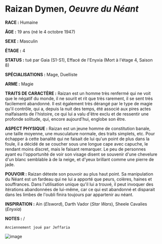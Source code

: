 # Raizan Dymen, *Oeuvre du Néant*

**RACE :** Humaine

**ÂGE :** 19 ans (né le 4 octobre 1947)

**SEXE :** Masculin

**ÉTAGE :** 4

**STATUS :** tué par Gaia (S1-S1), Effacé de l'Enyxia (Mort à l'étage 4, Saison 8)

**SPÉCIALISATIONS :** Mage, Duelliste

**ARME :** Magie

**TRAITS DE CARACTÈRE :** Raizan est un homme très renfermé qui ne voit que le négatif du monde, il ne sourit et rit que très rarement, il se sent très facilement abandonné. Il est également très dérangé par le type de magie qu'il contrôle, qui a, depuis la nuit des temps, été associé aux pires actes malfaisants de l'histoire, ce qui lui a valu d'être exclu et de ressentir une profonde solitude, qui, encore aujourd'hui, englobe son être.

**ASPECT PHYSIQUE :** Raizan est un jeune homme de constitution banale, une taille moyenne, une musculature normale, des traits simplets, etc. Pour échapper à cette banalité qui ne faisait de lui qu'un point de plus dans la foule, il a décidé de se coucher sous une longue cape avec capuche, le rendant moins discret, mais le faisant remarquer. Le peu de personnes ayant eu l'opportunité de voir son visage disent se souvenir d'une chevelure d'un blanc semblable à de la neige, et d'yeux brillant comme une pierre de jade.

**POUVOIR :** Raizan déteste son pouvoir au plus haut point. Sa manipulation du Néant est un fardeau qui ne lui a apporté que peurs, colères, haines et souffrances. Dans l'utilisation unique qu'il lui a trouvé, il peut invoquer des itérations abandonnées de lui-même, car ce qui est abandonné et disparait dans les limbes de l'oubli finira toujours par appartenir au néant.

**INSPIRATION :** Ain (*Elsword*), Darth Vador (*Star Wars*), Sheele Cavalies (*Enyxia*)

**NOTES :** /

`Anciennement joué par Jeffaria`

![image](https://enyxia.alkanife.fr/images/characters/raizan.png)

